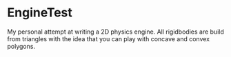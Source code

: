 # EngineTest
My personal attempt at writing a 2D physics engine.
All rigidbodies are build from triangles with the idea that you can play with concave and convex polygons.
